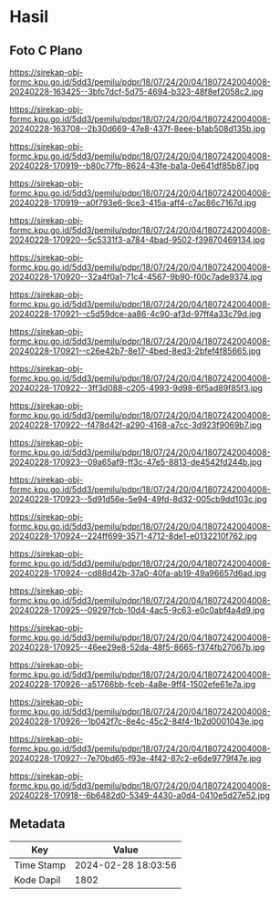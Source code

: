 # Hasil

## Foto C Plano

https://sirekap-obj-formc.kpu.go.id/5dd3/pemilu/pdpr/18/07/24/20/04/1807242004008-20240228-163425--3bfc7dcf-5d75-4694-b323-48f8ef2058c2.jpg

https://sirekap-obj-formc.kpu.go.id/5dd3/pemilu/pdpr/18/07/24/20/04/1807242004008-20240228-163708--2b30d669-47e8-437f-8eee-b1ab508d135b.jpg

https://sirekap-obj-formc.kpu.go.id/5dd3/pemilu/pdpr/18/07/24/20/04/1807242004008-20240228-170919--b80c77fb-8624-43fe-ba1a-0e641df85b87.jpg

https://sirekap-obj-formc.kpu.go.id/5dd3/pemilu/pdpr/18/07/24/20/04/1807242004008-20240228-170919--a0f793e6-9ce3-415a-aff4-c7ac86c7167d.jpg

https://sirekap-obj-formc.kpu.go.id/5dd3/pemilu/pdpr/18/07/24/20/04/1807242004008-20240228-170920--5c5331f3-a784-4bad-9502-f39870469134.jpg

https://sirekap-obj-formc.kpu.go.id/5dd3/pemilu/pdpr/18/07/24/20/04/1807242004008-20240228-170920--32a4f0a1-71c4-4567-9b90-f00c7ade9374.jpg

https://sirekap-obj-formc.kpu.go.id/5dd3/pemilu/pdpr/18/07/24/20/04/1807242004008-20240228-170921--c5d59dce-aa86-4c90-af3d-97ff4a33c79d.jpg

https://sirekap-obj-formc.kpu.go.id/5dd3/pemilu/pdpr/18/07/24/20/04/1807242004008-20240228-170921--c26e42b7-8e17-4bed-8ed3-2bfef4f85665.jpg

https://sirekap-obj-formc.kpu.go.id/5dd3/pemilu/pdpr/18/07/24/20/04/1807242004008-20240228-170922--3ff3d088-c205-4993-9d98-6f5ad89f85f3.jpg

https://sirekap-obj-formc.kpu.go.id/5dd3/pemilu/pdpr/18/07/24/20/04/1807242004008-20240228-170922--f478d42f-a290-4168-a7cc-3d923f9069b7.jpg

https://sirekap-obj-formc.kpu.go.id/5dd3/pemilu/pdpr/18/07/24/20/04/1807242004008-20240228-170923--09a65af9-ff3c-47e5-8813-de4542fd244b.jpg

https://sirekap-obj-formc.kpu.go.id/5dd3/pemilu/pdpr/18/07/24/20/04/1807242004008-20240228-170923--5d91d56e-5e94-49fd-8d32-005cb9dd103c.jpg

https://sirekap-obj-formc.kpu.go.id/5dd3/pemilu/pdpr/18/07/24/20/04/1807242004008-20240228-170924--224ff699-3571-4712-8de1-e0132210f762.jpg

https://sirekap-obj-formc.kpu.go.id/5dd3/pemilu/pdpr/18/07/24/20/04/1807242004008-20240228-170924--cd88d42b-37a0-40fa-ab19-49a96657d6ad.jpg

https://sirekap-obj-formc.kpu.go.id/5dd3/pemilu/pdpr/18/07/24/20/04/1807242004008-20240228-170925--09297fcb-10d4-4ac5-9c63-e0c0abf4a4d9.jpg

https://sirekap-obj-formc.kpu.go.id/5dd3/pemilu/pdpr/18/07/24/20/04/1807242004008-20240228-170925--46ee29e8-52da-48f5-8665-f374fb27067b.jpg

https://sirekap-obj-formc.kpu.go.id/5dd3/pemilu/pdpr/18/07/24/20/04/1807242004008-20240228-170926--a51766bb-fceb-4a8e-9ff4-1502efe61e7a.jpg

https://sirekap-obj-formc.kpu.go.id/5dd3/pemilu/pdpr/18/07/24/20/04/1807242004008-20240228-170926--1b042f7c-8e4c-45c2-84f4-1b2d0001043e.jpg

https://sirekap-obj-formc.kpu.go.id/5dd3/pemilu/pdpr/18/07/24/20/04/1807242004008-20240228-170927--7e70bd65-f93e-4f42-87c2-e6de9779f47e.jpg

https://sirekap-obj-formc.kpu.go.id/5dd3/pemilu/pdpr/18/07/24/20/04/1807242004008-20240228-170918--6b6482d0-5349-4430-a0d4-0410e5d27e52.jpg


## Metadata

| Key        | Value               |
| ---------- | ------------------- |
| Time Stamp | 2024-02-28 18:03:56 |
| Kode Dapil | 1802                |



